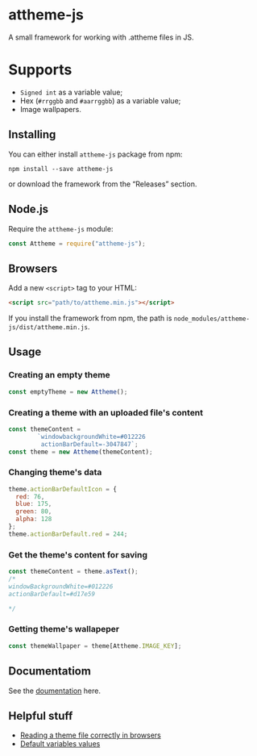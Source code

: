 # attheme-js
A small framework for working with .attheme files in JS.
# Supports
- `Signed int` as a variable value;
- Hex (`#rrggbb` and `#aarrggbb`) as a variable value;
- Image wallpapers.

## Installing
You can either install `attheme-js` package from npm:
```
npm install --save attheme-js
```
or download the framework from the “Releases” section.
## Node.js
Require the `attheme-js` module:
```js
const Attheme = require("attheme-js");
```
## Browsers
Add a new `<script>` tag to your HTML:
```html
<script src="path/to/attheme.min.js"></script>
```
If you install the framework from npm, the path is `node_modules/attheme-js/dist/attheme.min.js`.
## Usage
### Creating an empty theme
```js
const emptyTheme = new Attheme();
```
### Creating a theme with an uploaded file's content
```js
const themeContent =
        `windowbackgroundWhite=#012226
         actionBarDefault=-3047847`;
const theme = new Attheme(themeContent);
```
### Changing theme's data
```js
theme.actionBarDefaultIcon = {
  red: 76,
  blue: 175,
  green: 80,
  alpha: 128
};
theme.actionBarDefault.red = 244;
```
### Get the theme's content for saving
```js
const themeContent = theme.asText();
/*
windowBackgroundWhite=#012226
actionBarDefault=#d17e59

*/
```
### Getting theme's wallapeper
```js
const themeWallpaper = theme[Attheme.IMAGE_KEY];
```
## Documentatiom
See the [doumentation](/SnejUgal/attheme-js/wiki/Documentation) here.
## Helpful stuff
- [Reading a theme file correctly in browsers](/SnejUgal/attheme-js/wiki/Reading-a-theme-file-properly-in-browsers)
- [Default variables values](/SnejUgal/attheme-js/wiki/Default-values-of-variables)